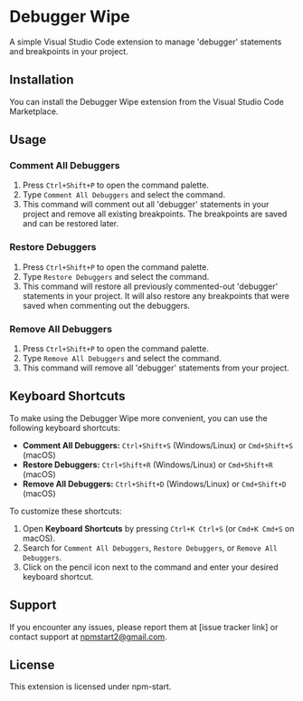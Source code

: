 # Debugger Wipe

A simple Visual Studio Code extension to manage 'debugger' statements and breakpoints in your project.

## Installation

You can install the Debugger Wipe extension from the Visual Studio Code Marketplace.

## Usage

### Comment All Debuggers

1. Press `Ctrl+Shift+P` to open the command palette.
2. Type `Comment All Debuggers` and select the command.
3. This command will comment out all 'debugger' statements in your project and remove all existing breakpoints. The breakpoints are saved and can be restored later.

### Restore Debuggers

1. Press `Ctrl+Shift+P` to open the command palette.
2. Type `Restore Debuggers` and select the command.
3. This command will restore all previously commented-out 'debugger' statements in your project. It will also restore any breakpoints that were saved when commenting out the debuggers.

### Remove All Debuggers

1. Press `Ctrl+Shift+P` to open the command palette.
2. Type `Remove All Debuggers` and select the command.
3. This command will remove all 'debugger' statements from your project. 

## Keyboard Shortcuts

To make using the Debugger Wipe more convenient, you can use the following keyboard shortcuts:

- **Comment All Debuggers:** `Ctrl+Shift+S` (Windows/Linux) or `Cmd+Shift+S` (macOS)
- **Restore Debuggers:** `Ctrl+Shift+R` (Windows/Linux) or `Cmd+Shift+R` (macOS)
- **Remove All Debuggers:** `Ctrl+Shift+D` (Windows/Linux) or `Cmd+Shift+D` (macOS)

To customize these shortcuts:

1. Open **Keyboard Shortcuts** by pressing `Ctrl+K Ctrl+S` (or `Cmd+K Cmd+S` on macOS).
2. Search for `Comment All Debuggers`, `Restore Debuggers`, or `Remove All Debuggers`.
3. Click on the pencil icon next to the command and enter your desired keyboard shortcut.

## Support

If you encounter any issues, please report them at [issue tracker link] or contact support at npmstart2@gmail.com.

## License

This extension is licensed under npm-start.
